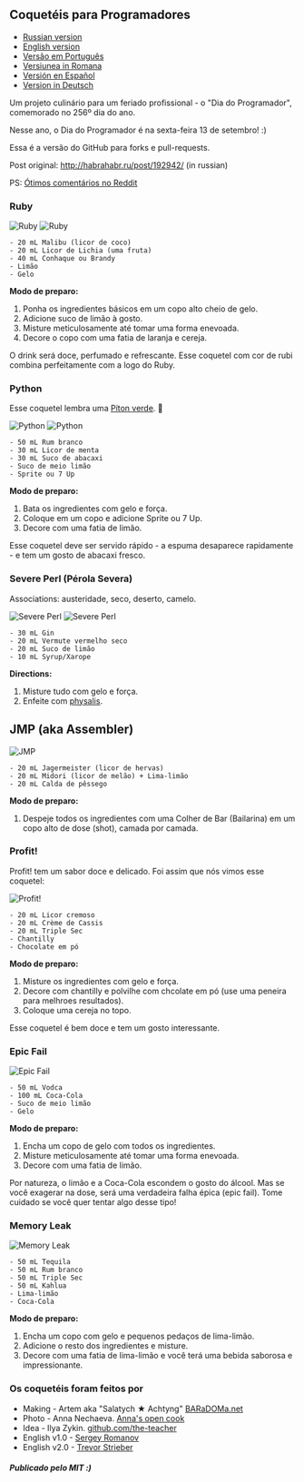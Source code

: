 ## Coquetéis para Programadores

* [Russian version](README.md)
* [English version](cocktails_for_programers.md)
* [Versão em Português](coqueteis_para_programadores.md)
* [Versiunea in Romana](cocktailuri_pentru_programatori.md)
* [Versión en Español](cócteles_para_programadores.md)
* [Version in Deutsch](cocktails_fuer_programmierer.md)

Um projeto culinário para um feriado profissional - o "Dia do Programador", comemorado no 256º dia do ano.

Nesse ano, o Dia do Programador é na sexta-feira 13 de setembro! :)

Essa é a versão do GitHub para forks e pull-requests.

Post original: http://habrahabr.ru/post/192942/ (in russian)

PS: [Ótimos comentários no Reddit](http://www.reddit.com/r/programming/comments/1m6n2g/cocktails_for_programmers/)


### Ruby

<img src="http://habr.habrastorage.org/post_images/d9a/b87/91d/d9ab8791dff93a03020fc96faf408c48.jpg" alt="Ruby" title="Ruby" />

<img src="http://habr.habrastorage.org/post_images/c50/c74/b1b/c50c74b1bad7a7a785c5055eaeb6a0aa.jpg" alt="Ruby" title="Ruby" />

```
- 20 mL Malibu (licor de coco)
- 20 mL Licor de Lichia (uma fruta)
- 40 mL Conhaque ou Brandy
- Limão
- Gelo
```

**Modo de preparo:**

1.  Ponha os ingredientes básicos em um copo alto cheio de gelo.
2.  Adicione suco de limão à gosto.
3.  Misture meticulosamente até tomar uma forma enevoada.
4.  Decore o copo com uma fatia de laranja e cereja.

O drink será doce, perfumado e refrescante. Esse coquetel com cor de rubi combina perfeitamente com a logo do Ruby.

### Python

Esse coquetel lembra uma [Píton verde](https://www.google.ru/search?q=green+python&ie=UTF-8&tbm=isch&source=og). :snake:

<img src="http://habr.habrastorage.org/post_images/a81/043/540/a81043540b546fe94fd3f8228c1be439.jpg" alt="Python" title="Python" />

<img src="http://habr.habrastorage.org/post_images/8b2/170/619/8b21706197f93ffde4f8f1d7cb9c444b.jpg" alt="Python" title="Python" />

```
- 50 mL Rum branco
- 30 mL Licor de menta
- 30 mL Suco de abacaxi
- Suco de meio limão
- Sprite ou 7 Up
```

**Modo de preparo:**

1.  Bata os ingredientes com gelo e força.
2.  Coloque em um copo e adicione Sprite ou 7 Up.
3.  Decore com uma fatia de limão.

Esse coquetel deve ser servido rápido - a espuma desaparece rapidamente - e tem um gosto de abacaxi fresco.

### Severe Perl (Pérola Severa)

Associations: austeridade, seco, deserto, camelo.

<img src="http://habr.habrastorage.org/post_images/122/4c2/773/1224c27737964d566311aae4fae37829.jpg" alt="Severe Perl" title="Severe Perl" />

<img src="http://habr.habrastorage.org/post_images/335/a14/7a8/335a147a8eff811aa6cf6470c84181bd.jpg" alt="Severe Perl" title="Severe Perl" />

```
- 30 mL Gin
- 20 mL Vermute vermelho seco
- 20 mL Suco de limão
- 10 mL Syrup/Xarope
```

**Directions:**

1.  Misture tudo com gelo e força.
2.  Enfeite com [physalis](http://en.wikipedia.org/wiki/Physalis).

## JMP (aka Assembler)

<img src="http://habr.habrastorage.org/post_images/e40/2f5/004/e402f5004acdd7ad9f7d834fed1dc6f1.jpg" alt="JMP" title="JMP" />

```
- 20 mL Jagermeister (licor de hervas)
- 20 mL Midori (licor de melão) + Lima-limão
- 20 mL Calda de pêssego
```

**Modo de preparo:**

1.  Despeje todos os ingredientes com uma Colher de Bar (Bailarina) em um copo alto de dose (shot), camada por camada.

### Profit!

Profit! tem um sabor doce e delicado. Foi assim que nós vimos esse coquetel:

<img src="http://habr.habrastorage.org/post_images/962/c3f/122/962c3f12264c8baf7c00d7f5c2322905.jpg" alt="Profit!" title="Profit!"/>

```
- 20 mL Licor cremoso
- 20 mL Crème de Cassis
- 20 mL Triple Sec
- Chantilly
- Chocolate em pó
```

**Modo de preparo:**

1.  Misture os ingredientes com gelo e força.
2.  Decore com chantilly e polvilhe com chcolate em pó (use uma peneira para melhroes resultados).
3.  Coloque uma cereja no topo.

Esse coquetel é bem doce e tem um gosto interessante.

### Epic Fail

<img src="http://habr.habrastorage.org/post_images/56f/3dc/235/56f3dc2353b0f845a3e8c29512f68dd7.jpg" alt="Epic Fail" title="Epic Fail" />

```
- 50 mL Vodca
- 100 mL Coca-Cola
- Suco de meio limão
- Gelo
```

**Modo de preparo:**

1.  Encha um copo de gelo com todos os ingredientes.
2.  Misture meticulosamente até tomar uma forma enevoada.
3.  Decore com uma fatia de limão.

Por natureza, o limão e a Coca-Cola escondem o gosto do álcool. Mas se você exagerar na dose, será uma verdadeira falha épica (epic fail). Tome cuidado se você quer tentar algo desse tipo!

### Memory Leak

<img src="http://habr.habrastorage.org/post_images/6e8/159/0bf/6e81590bfa8295c4129415063b9ffde7.jpg" alt="Memory Leak" title="Memory Leak" />

```
- 50 mL Tequila
- 50 mL Rum branco
- 50 mL Triple Sec
- 50 mL Kahlua
- Lima-limão
- Coca-Cola
```

**Modo de preparo:**

1.  Encha um copo com gelo e pequenos pedaços de lima-limão.
2.  Adicione o resto dos ingredientes e misture.
3.  Decore com uma fatia de lima-limão e você terá uma bebida saborosa e impressionante.

### Os coquetéis foram feitos por

* Making - Artem aka "Salatych ★ Achtyng" [BARaDOMa.net](http://vk.com/baradomanet)
* Photo - Anna Nechaeva. [Anna's open cook](http://open-cook.ru)
* Idea - Ilya Zykin. [github.com/the-teacher](https://github.com/the-teacher)
* English v1.0 - [Sergey Romanov](https://github.com/srg-rmnv)
* English v2.0 - [Trevor Strieber](https://github.com/TrevorS)

##### Publicado pelo MIT :)





